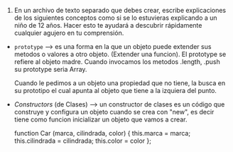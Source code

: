 1. En un archivo de texto separado que debes crear, escribe explicaciones de los siguientes conceptos como si se lo estuvieras explicando a un niño de 12 años. Hacer esto te ayudará a descubrir rápidamente cualquier agujero en tu comprensión.

* `prototype`
    --> es una forma en la que un objeto puede extender sus metodos o valores a otro objeto. (Extender una funcion). El prototype se refiere al objeto madre. Cuando invocamos los metodos .length, .push su prototype seria Array.

    Cuando le pedimos a un objeto una propiedad que no tiene, la busca en su prototipo el cual apunta al objeto que tiene a la izquiera del punto.

* _Constructors_ (de Clases)
    --> un constructor de clases es un código que construye y configura un objeto cuando se crea con "new", es decir tiene como funcion inicializar un objeto que vamos a crear.

    function Car (marca, cilindrada, color) {
        this.marca = marca;
        this.cilindrada = cilindrada;
        this.color = color
    };





